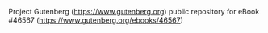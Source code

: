 Project Gutenberg (https://www.gutenberg.org) public repository for eBook #46567 (https://www.gutenberg.org/ebooks/46567)
